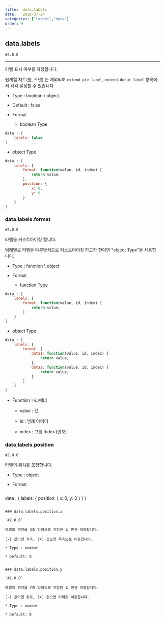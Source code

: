 ```yaml
---
title:  data.labels
date:   2018-07-24
categories: ["latest","data"]
order: 9
---
```


## data.labels

`#2.0.0`

---

라벨 표시 여부를 지정합니다. 

원계열 차트(원, 도넛) 는 제외되며 `extend.pie.label`, `extend.donut.label` 항목에서 각각 설정할 수 있습니다.

* Type : boolean \ object

* Default : false

* Format

  * boolean Type
```javascript
data : {
    labels: false
}
```

  * object Type
```javascript
data : {
    labels: {
        format: function(value, id, index) {
            return value;
        },
        position: {
            x: 0,
            y: 0
        }
    }
}
```

### data.labels.format

`#2.0.0`

라벨을 커스트마이징 합니다.

범례별로 라벨을 다른방식으로 커스트마이징 하고자 한다면 "object Type"을 사용합니다.

* Type : function \ object

* Format

  * function Type
```javascript
data : {
    labels: {
        format: function(value, id, index) {
            return value;
        }
    }
}
```

  * object Type
```javascript
data : {
    labels: {
        format: { 
            data1: function(value, id, index) {
                return value;
            }, 
            data2: function(value, id, index) {
                return value;
            }
        }
    }
}
```

* Function 파라메터

  * value : 값

  * id : 범례 아이디

  * index : 그룹 Ibdex (번호)


### data.labels.position

`#2.0.0`

라벨의 위치를 조정합니다.

* Type : object

* Format

  ```javascript
data : {
    labels: {
        position: {
            x: 0,
            y: 0
        }
    }
}
```

### data.labels.position.x

`#2.0.0`

라벨의 위치를 X축 방향으로 지정된 값 만큼 이동합니다.

(-) 값이면 좌측, (+) 값으면 우측으로 이동합니다.

* Type : number

* Default: 0


### data.labels.position.y

`#2.0.0`

라벨의 위치를 Y축 방향으로 지정된 값 만큼 이동합니다.

(-) 값이면 위로, (+) 값으면 아래로 이동합니다.

* Type : number

* Default: 0
